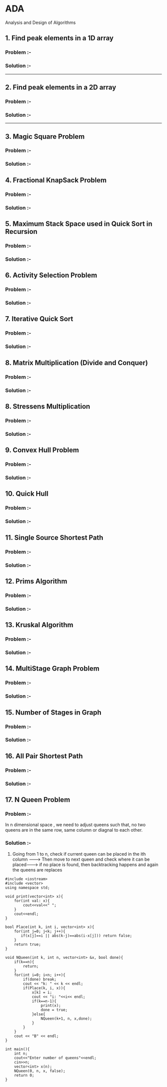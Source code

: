 # ADA

Analysis and Design of Algorithms

## 1. Find peak elements in a 1D array

### Problem :-

### Solution :-

----------
## 2. Find peak elements in a 2D array

### Problem :-

### Solution :-

----------

## 3. Magic Square Problem

### Problem :-

### Solution :-

## 4. Fractional KnapSack Problem

### Problem :-

### Solution :-

## 5. Maximum Stack Space used in Quick Sort in Recursion

### Problem :-

### Solution :-

## 6. Activity Selection Problem

### Problem :-

### Solution :-

## 7. Iterative Quick Sort

### Problem :-

### Solution :-

## 8. Matrix Multiplication (Divide and Conquer)

### Problem :-

### Solution :-

## 8. Stressens Multiplication

### Problem :-

### Solution :-

## 9. Convex Hull Problem

### Problem :-

### Solution :-

## 10. Quick Hull

### Problem :-

### Solution :-

## 11. Single Source Shortest Path

### Problem :-

### Solution :-

## 12. Prims Algorithm

### Problem :-

### Solution :-

## 13. Kruskal Algorithm

### Problem :-

### Solution :-

## 14. MultiStage Graph Problem

### Problem :-

### Solution :-

## 15. Number of Stages in Graph

### Problem :-

### Solution :-

## 16. All Pair Shortest Path

### Problem :-

### Solution :-


## 17. N Queen Problem

### Problem :-

In n dimensional space , we need to adjust queens such that, no two queens are in the same row, same column or diagnal to each other.

### Solution :-

1. Going from 1 to n, check if current queen can be placed in the ith column ---> Then move to next queen and check where it can be placed---> if no place is found, then backtracking happens and again the queens are replaces

```
#include <iostream>
#include <vector>
using namespace std;

void print(vector<int> x){
    for(int val: x){
        cout<<val<<" ";
    }
    cout<<endl;
}

bool Place(int k, int i, vector<int> x){
    for(int j=0; j<k; j++){
       if(x[j]==i || abs(k-j)==abs(i-x[j])) return false;
    }
    return true;
}

void NQueen(int k, int n, vector<int> &x, bool done){
    if(k==n){
        return;
    }
    for(int i=0; i<n; i++){
        if(done) break;
        cout << "k: " << k << endl;
        if(Place(k, i, x)){
            x[k] = i;
            cout << "i: "<<i<< endl;
            if(k==n-1){
                print(x);
                done = true;
            }else{
                NQueen(k+1, n, x,done);
            }
        }
    }
    cout << "B" << endl;
}

int main(){
    int n;
    cout<<"Enter number of queens"<<endl;
    cin>>n;
    vector<int> x(n);
    NQueen(0, n, x, false);
    return 0;
}
```
